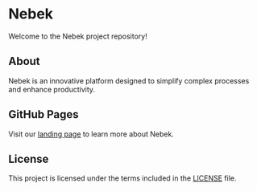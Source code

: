 # Nebek

Welcome to the Nebek project repository!

## About

Nebek is an innovative platform designed to simplify complex processes and enhance productivity.

## GitHub Pages

Visit our [landing page](https://japes12345.github.io/nebek-client/) to learn more about Nebek.

## License

This project is licensed under the terms included in the [LICENSE](LICENSE) file.